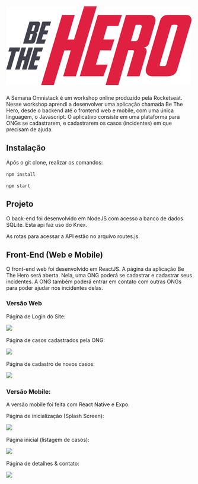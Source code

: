 # ![Be The Hero](/frontend/src/assets/logo.svg)

A Semana Omnistack é um workshop online produzido pela Rocketseat.
Nesse workshop aprendi a desenvolver uma aplicação chamada Be The Hero, desde o backend até o frontend web e mobile, com uma única linguagem, o Javascript.
O aplicativo consiste em uma plataforma para ONGs se cadastrarem, e cadastrarem os casos (incidentes) em que precisam de ajuda.

## Instalação
Após o git clone, realizar os comandos:

`npm install`

`npm start`

## Projeto
O back-end foi desenvolvido em NodeJS com acesso a banco de dados SQLite. Esta api faz uso do Knex.

As rotas para acessar a API estão no arquivo routes.js. 

## Front-End (Web e Mobile)
O front-end web foi desenvolvido em ReactJS.
A página da aplicação Be The Hero será aberta. Nela, uma ONG poderá se cadastrar e cadastrar seus incidentes. A ONG também poderá entrar em contato com outras ONGs para poder ajudar nos incidentes delas.

### Versão Web
Página de Login do Site:

![](https://media-exp1.licdn.com/dms/image/C4D22AQE5_PdurB5GzA/feedshare-shrink_2048_1536/0?e=1599696000&v=beta&t=cv_chTEAmhg62uta__ejWnaRjdVt6zQ-rSMn80_TNNw)

Página de casos cadastrados pela ONG:

![](https://media-exp1.licdn.com/dms/image/C4D22AQFErLTpGDyUVw/feedshare-shrink_2048_1536/0?e=1599696000&v=beta&t=Xd578slkCynZoMDRZUOAuY8dEk8r_01MrKwZFZ6s4Dw)

Página de cadastro de novos casos:

![](https://media-exp1.licdn.com/dms/image/C4D22AQGQCkomFhIvkA/feedshare-shrink_2048_1536/0?e=1599696000&v=beta&t=SqVIhoCfM1P-cUHkv_klb6WE-j7u_LE2Mk-gmSHwF8Q)

### Versão Mobile:

A versão mobile foi feita com React Native e Expo.

Página de inicialização (Splash Screen):

![](https://media-exp1.licdn.com/dms/image/C4D22AQE8TuIkQDu8Aw/feedshare-shrink_800/0?e=1599696000&v=beta&t=8VbcZmKN4eZ3FucKnyF9yDgfMPiewjuEq0-0v5nZOcM)

Página inicial (listagem de casos):

![](https://media-exp1.licdn.com/dms/image/C4D22AQFwyDIY8-R-jQ/feedshare-shrink_800/0?e=1599696000&v=beta&t=DDGAM8AZN418tx1Um-oVRfe3mhkWLtyy1xx6OTWrCK0)

Página de detalhes & contato:

![](https://media-exp1.licdn.com/dms/image/C4D22AQHAIM-QZDjMJg/feedshare-shrink_800/0?e=1599696000&v=beta&t=iaFxMEUqcShv3i-DBxDo4nAzJxFZw82NAJ-yYeac2s4)
